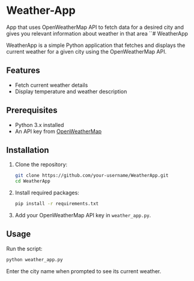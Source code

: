 # Weather-App
App that uses OpenWeatherMap API to fetch data for a desired city and gives you relevant information about weather in that area
``# WeatherApp

WeatherApp is a simple Python application that fetches and displays the current weather for a given city using the OpenWeatherMap API.

## Features
- Fetch current weather details
- Display temperature and weather description

## Prerequisites
- Python 3.x installed
- An API key from [OpenWeatherMap](https://openweathermap.org/)

## Installation
1. Clone the repository:
   ```bash
   git clone https://github.com/your-username/WeatherApp.git
   cd WeatherApp
   ```

2. Install required packages:
   ```bash
   pip install -r requirements.txt
   ```

3. Add your OpenWeatherMap API key in `weather_app.py`.

## Usage
Run the script:
```bash
python weather_app.py
```
Enter the city name when prompted to see its current weather.

